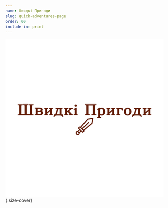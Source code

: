 ```yaml
---
name: Швидкі Пригоди
slug: quick-adventures-page
order: 00
include-in: print
---
```


![QuickAdventures](QuickAdventures.png){.size-cover}